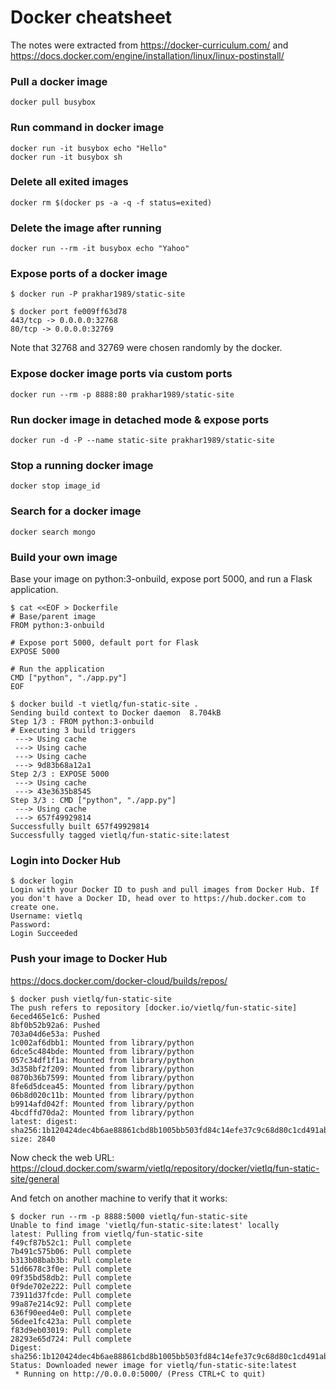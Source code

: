 # Docker cheatsheet

The notes were extracted from https://docker-curriculum.com/ and https://docs.docker.com/engine/installation/linux/linux-postinstall/

### Pull a docker image

```
docker pull busybox
```

### Run command in docker image

```
docker run -it busybox echo "Hello"
docker run -it busybox sh
```

### Delete all exited images

```
docker rm $(docker ps -a -q -f status=exited)
```

### Delete the image after running

```
docker run --rm -it busybox echo "Yahoo"
```

### Expose ports of a docker image

```
$ docker run -P prakhar1989/static-site

$ docker port fe009ff63d78
443/tcp -> 0.0.0.0:32768
80/tcp -> 0.0.0.0:32769
```

Note that 32768 and 32769 were chosen randomly by the docker.

### Expose docker image ports via custom ports

```
docker run --rm -p 8888:80 prakhar1989/static-site
```

### Run docker image in detached mode & expose ports

```
docker run -d -P --name static-site prakhar1989/static-site
```

### Stop a running docker image

```
docker stop image_id
```

### Search for a docker image

```
docker search mongo
```

### Build your own image

Base your image on python:3-onbuild, expose port 5000, and run a Flask application.

```
$ cat <<EOF > Dockerfile
# Base/parent image
FROM python:3-onbuild

# Expose port 5000, default port for Flask
EXPOSE 5000

# Run the application
CMD ["python", "./app.py"]
EOF
```

```
$ docker build -t vietlq/fun-static-site .
Sending build context to Docker daemon  8.704kB
Step 1/3 : FROM python:3-onbuild
# Executing 3 build triggers
 ---> Using cache
 ---> Using cache
 ---> Using cache
 ---> 9d83b68a12a1
Step 2/3 : EXPOSE 5000
 ---> Using cache
 ---> 43e3635b8545
Step 3/3 : CMD ["python", "./app.py"]
 ---> Using cache
 ---> 657f49929814
Successfully built 657f49929814
Successfully tagged vietlq/fun-static-site:latest
```

### Login into Docker Hub

```
$ docker login
Login with your Docker ID to push and pull images from Docker Hub. If you don't have a Docker ID, head over to https://hub.docker.com to create one.
Username: vietlq
Password:
Login Succeeded
```

### Push your image to Docker Hub

https://docs.docker.com/docker-cloud/builds/repos/

```
$ docker push vietlq/fun-static-site
The push refers to repository [docker.io/vietlq/fun-static-site]
6eced465e1c6: Pushed
8bf0b52b92a6: Pushed
703a04d6e53a: Pushed
1c002af6dbb1: Mounted from library/python
6dce5c484bde: Mounted from library/python
057c34df1f1a: Mounted from library/python
3d358bf2f209: Mounted from library/python
0870b36b7599: Mounted from library/python
8fe6d5dcea45: Mounted from library/python
06b8d020c11b: Mounted from library/python
b9914afd042f: Mounted from library/python
4bcdffd70da2: Mounted from library/python
latest: digest: sha256:1b120424dec4b6ae88861cbd8b1005bb503fd84c14efe37c9c68d80c1cd491ab size: 2840
```

Now check the web URL: https://cloud.docker.com/swarm/vietlq/repository/docker/vietlq/fun-static-site/general

And fetch on another machine to verify that it works:

```
$ docker run --rm -p 8888:5000 vietlq/fun-static-site
Unable to find image 'vietlq/fun-static-site:latest' locally
latest: Pulling from vietlq/fun-static-site
f49cf87b52c1: Pull complete
7b491c575b06: Pull complete
b313b08bab3b: Pull complete
51d6678c3f0e: Pull complete
09f35bd58db2: Pull complete
0f9de702e222: Pull complete
73911d37fcde: Pull complete
99a87e214c92: Pull complete
636f90eed4e0: Pull complete
56dee1fc423a: Pull complete
f83d9eb03019: Pull complete
28293e65d724: Pull complete
Digest: sha256:1b120424dec4b6ae88861cbd8b1005bb503fd84c14efe37c9c68d80c1cd491ab
Status: Downloaded newer image for vietlq/fun-static-site:latest
 * Running on http://0.0.0.0:5000/ (Press CTRL+C to quit)
```
